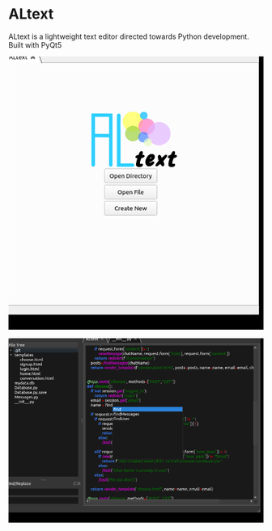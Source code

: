 # ALtext
ALtext is a lightweight text editor directed towards Python development. Built with PyQt5

![alt text](https://github.com/Sanyok6/ALtext/blob/main/ALtext/img/ALtextLight.png?raw=true)

![alt text](https://github.com/Sanyok6/ALtext/blob/main/ALtext/img/usingImgAltext.png?raw=true)
